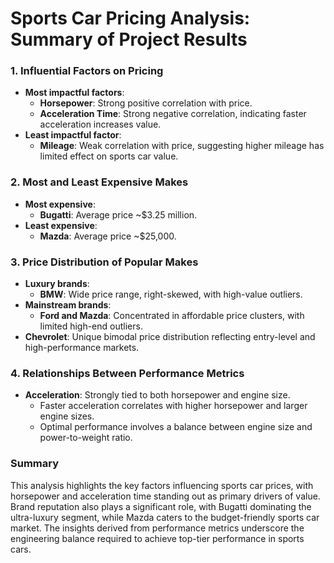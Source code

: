 # Sports Car Pricing Analysis: Summary of Project Results

### 1. Influential Factors on Pricing
- **Most impactful factors**:  
  - **Horsepower**: Strong positive correlation with price.  
  - **Acceleration Time**: Strong negative correlation, indicating faster acceleration increases value.  
- **Least impactful factor**:  
  - **Mileage**: Weak correlation with price, suggesting higher mileage has limited effect on sports car value.

### 2. Most and Least Expensive Makes
- **Most expensive**:  
  - **Bugatti**: Average price ~$3.25 million.  
- **Least expensive**:  
  - **Mazda**: Average price ~$25,000.

### 3. Price Distribution of Popular Makes
- **Luxury brands**:  
  - **BMW**: Wide price range, right-skewed, with high-value outliers.  
- **Mainstream brands**:  
  - **Ford and Mazda**: Concentrated in affordable price clusters, with limited high-end outliers.  
- **Chevrolet**: Unique bimodal price distribution reflecting entry-level and high-performance markets.

### 4. Relationships Between Performance Metrics
- **Acceleration**: Strongly tied to both horsepower and engine size.  
  - Faster acceleration correlates with higher horsepower and larger engine sizes.  
  - Optimal performance involves a balance between engine size and power-to-weight ratio.  

### Summary
This analysis highlights the key factors influencing sports car prices, with horsepower and acceleration time standing out as primary drivers of value. Brand reputation also plays a significant role, with Bugatti dominating the ultra-luxury segment, while Mazda caters to the budget-friendly sports car market. The insights derived from performance metrics underscore the engineering balance required to achieve top-tier performance in sports cars.
